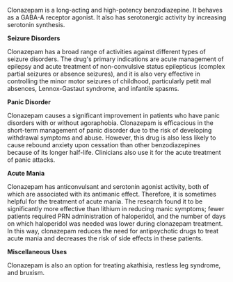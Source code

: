 Clonazepam is a long-acting and high-potency benzodiazepine. It behaves as a GABA-A receptor agonist. It also has serotonergic activity by increasing serotonin synthesis.

**Seizure Disorders**

Clonazepam has a broad range of activities against different types of seizure disorders. The drug's primary indications are acute management of epilepsy and acute treatment of non-convulsive status epilepticus (complex partial seizures or absence seizures), and it is also very effective in controlling the minor motor seizures of childhood, particularly petit mal absences, Lennox-Gastaut syndrome, and infantile spasms.

**Panic Disorder**

Clonazepam causes a significant improvement in patients who have panic disorders with or without agoraphobia. Clonazepam is efficacious in the short-term management of panic disorder due to the risk of developing withdrawal symptoms and abuse. However, this drug is also less likely to cause rebound anxiety upon cessation than other benzodiazepines because of its longer half-life. Clinicians also use it for the acute treatment of panic attacks.

**Acute Mania**

Clonazepam has anticonvulsant and serotonin agonist activity, both of which are associated with its antimanic effect. Therefore, it is sometimes helpful for the treatment of acute mania. The research found it to be significantly more effective than lithium in reducing manic symptoms; fewer patients required PRN administration of haloperidol, and the number of days on which haloperidol was needed was lower during clonazepam treatment. In this way, clonazepam reduces the need for antipsychotic drugs to treat acute mania and decreases the risk of side effects in these patients.

**Miscellaneous Uses**

Clonazepam is also an option for treating akathisia, restless leg syndrome, and bruxism.
